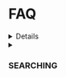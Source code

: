 # FAQ

<details>
<h3><summary>
  LICENSING
</summary>
  </h3>
<details>
  
<summary>
Can I continue to use icons in current and future commercial projects after my subscription is canceled
</summary> 
The answer is very simple!
  </details>
   </details>
   

<details>
<summary>
  <h3>SEARCHING</h3>
</summary>
<details>
<summary>
 How can I search an Icon?  
</summary>

Enter a query and press search!

  </details>
</details>
  
